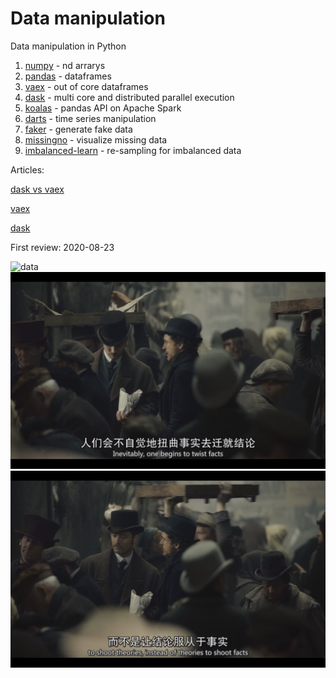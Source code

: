 # Data manipulation

Data manipulation in Python 

1. [numpy](https://numpy.org/doc/) - nd arrarys
2. [pandas](https://pandas.pydata.org/docs/) - dataframes 
3. [vaex](https://docs.vaex.io/en/latest/index.html) - out of core dataframes 
4. [dask](https://docs.dask.org/en/latest/) - multi core and distributed parallel execution
5. [koalas](https://koalas.readthedocs.io/en/latest/) - pandas API on Apache Spark
6. [darts](https://unit8co.github.io/darts/) - time series manipulation
7. [faker](https://faker.readthedocs.io/en/stable/) - generate fake data
8. [missingno](https://github.com/ResidentMario/missingno) - visualize missing data
9. [imbalanced-learn](https://imbalanced-learn.org/stable/) - re-sampling for imbalanced data

Articles: 

[dask vs vaex](https://towardsdatascience.com/dask-vs-vaex-for-big-data-38cb66728747)

[vaex](https://towardsdatascience.com/how-to-process-a-dataframe-with-billions-of-rows-in-seconds-c8212580f447)

[dask](https://towardsdatascience.com/are-you-still-using-pandas-for-big-data-12788018ba1a)


First review: 2020-08-23

![data](https://github.com/boyuan-li/BL-data-manipulation/blob/master/photos/1.png)
![data](https://github.com/boyuan-li/BL-data-manipulation/blob/master/photos/2.png)
![data](https://github.com/boyuan-li/BL-data-manipulation/blob/master/photos/3.png)
